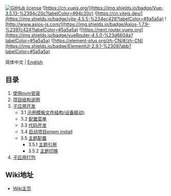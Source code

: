 
[![GitHub license](https://camo.githubusercontent.com/5eaf3ed8a7e8ccb15c21d967b8635ac79e8b1865da3a5ccf78d2572a3e10738a/68747470733a2f2f696d672e736869656c64732e696f2f6769746875622f6c6963656e73652f646f746e65742f6173706e6574636f72653f636f6c6f723d253233306230267374796c653d666c61742d737175617265)](https://github.com/ganweisoft/IoTCenterWebAPi/blob/main/LICENSE) ![https://cn.vuejs.org/](https://img.shields.io/badge/Vue-3.5.13-%2394c20c?labelColor=#94c20c) ![https://cn.vitejs.dev/](https://img.shields.io/badge/vite-4.5.5-%234ec428?labelColor=#5a5a5a) ![http://www.axios-js.com/](https://img.shields.io/badge/Axios-1.7.9-%2397c424?labelColor=#5a5a5a) ![https://next.router.vuejs.org](https://img.shields.io/badge/vueRouter-4.5.0-%23d6604a?labelColor=#5a5a5a) ![https://element-plus.org/zh-CN/#/zh-CN](https://img.shields.io/badge/ElementUI-2.9.1-%23097abb?labelColor=#5a5a5a)

简体中文 | [English](README.md)

## 目录                                                                                                                                  

1. [使用nvm安装](#使用nvm安装)  
2. [项目结构说明](#项目结构说明)  
3. [子应用开发](#子应用开发)  
   - 3.1 [示例模板文件结构(设备联动)](#示例模板文件结构设备联动)  
   - 3.2 [配置菜单](#配置菜单)  
   - 3.3 [代码开发](#代码开发)  
   - 3.4 [启动项目pnpm install](#启动项目pnpm-install)  
   - 3.5 [主题配置](#主题配置)  
     - 3.5.1 [主题引用](#主题引用)  
     - 3.5.2 [主题切换](#主题切换)  
4. [子应用打包](#子应用打包)  

## Wiki地址  

- [Wiki主页](https://github.com/ganweisoft/WebPlugins/wiki/front%E2%80%90end.README.zh%E2%80%90cn)



